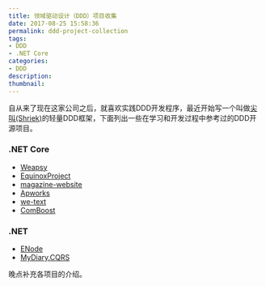 ```yaml
---
title: 领域驱动设计（DDD）项目收集
date: 2017-08-25 15:58:36
permalink: ddd-project-collection
tags:
- DDD
- .NET Core
categories:
- DDD
description: 
thumbnail:
---
```


自从来了现在这家公司之后，就喜欢实践DDD开发程序，最近开始写一个叫做[尖叫(Shriek)]()的轻量DDD框架，下面列出一些在学习和开发过程中参考过的DDD开源项目。

### .NET Core

- [Weapsy](https://github.com/Weapsy/Weapsy)
- [EquinoxProject](https://github.com/EduardoPires/EquinoxProject)
- [magazine-website](https://github.com/thangchung/magazine-website)
- [Apworks](https://github.com/daxnet/Apworks)
- [we-text](https://github.com/daxnet/we-text)
- [ComBoost](https://github.com/Kation/ComBoost)

### .NET 

- [ENode](https://github.com/tangxuehua/enode)
- [MyDiary.CQRS](https://github.com/ElderJames/MyDiary.CQRS)

晚点补充各项目的介绍。